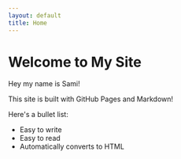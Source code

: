 ```yaml
---
layout: default
title: Home
---
```


# Welcome to My Site
Hey my name is Sami!

This site is built with GitHub Pages and Markdown!

Here's a bullet list:
- Easy to write
- Easy to read
- Automatically converts to HTML
